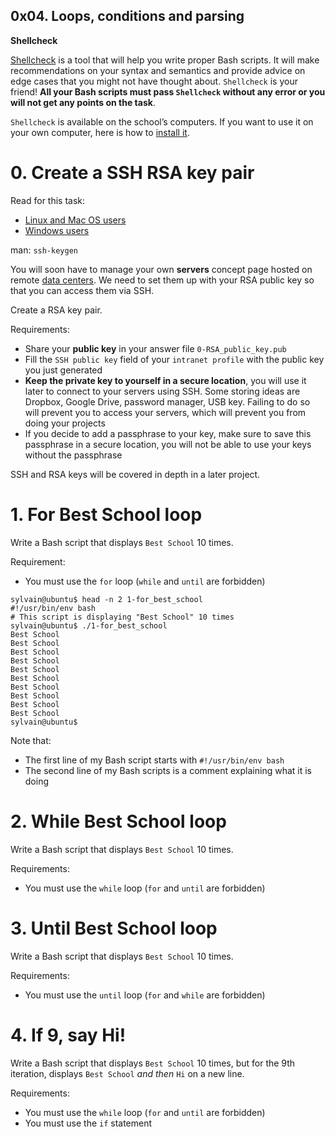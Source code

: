 ## 0x04. Loops, conditions and parsing


**Shellcheck**

[Shellcheck](https://alx-intranet.hbtn.io/rltoken/joK6l_yEZ9N7T0GQ1RDjLA) is a tool that will help you write proper Bash scripts. It will make recommendations on your syntax and semantics and provide advice on edge cases that you might not have thought about. `Shellcheck` is your friend! **All your Bash scripts must pass `Shellcheck` without any error or you will not get any points on the task**.

`Shellcheck` is available on the school’s computers. If you want to use it on your own computer, here is how to [install it](https://alx-intranet.hbtn.io/rltoken/jbz0_-i3TV3WpKgxhyrtpA).



#  0. Create a SSH RSA key pair

Read for this task:

   *  [Linux and Mac OS users](https://alx-intranet.hbtn.io/rltoken/Cy1plV2eR3VphjPqliXB8A)
   *  [Windows users](https://alx-intranet.hbtn.io/rltoken/PXriGT0IKaSXC7L5l0CVag)

man: `ssh-keygen`

You will soon have to manage your own **servers** concept page hosted on remote [data centers](https://alx-intranet.hbtn.io/rltoken/nDPzEm5SYxcdGxP_OpVYXQ). We need to set them up with your RSA public key so that you can access them via SSH.

Create a RSA key pair.

Requirements:

*  Share your **public key** in your answer file `0-RSA_public_key.pub`
*  Fill the `SSH public key` field of your `intranet profile` with the public key you just generated
*  **Keep the private key to yourself in a secure location**, you will use it later to connect to your servers using SSH. Some storing ideas are Dropbox, Google Drive, password manager, USB key. Failing to do so will prevent you to access your servers, which will prevent you from doing your projects
*  If you decide to add a passphrase to your key, make sure to save this passphrase in a secure location, you will not be able to use your keys without the passphrase

SSH and RSA keys will be covered in depth in a later project.



#  1. For Best School loop

Write a Bash script that displays `Best School` 10 times.

Requirement:

*  You must use the `for` loop (`while` and `until` are forbidden)

```
sylvain@ubuntu$ head -n 2 1-for_best_school
#!/usr/bin/env bash
# This script is displaying "Best School" 10 times
sylvain@ubuntu$ ./1-for_best_school
Best School
Best School
Best School
Best School
Best School
Best School
Best School
Best School
Best School
Best School
sylvain@ubuntu$
```

Note that:

*  The first line of my Bash script starts with `#!/usr/bin/env bash`
*  The second line of my Bash scripts is a comment explaining what it is doing



#  2. While Best School loop

Write a Bash script that displays `Best School` 10 times.

Requirements:

*  You must use the `while` loop (`for` and `until` are forbidden)



#  3. Until Best School loop

Write a Bash script that displays `Best School` 10 times.

Requirements:

*  You must use the `until` loop (`for` and `while` are forbidden)



#  4. If 9, say Hi!

Write a Bash script that displays `Best School` 10 times, but for the 9th iteration, displays `Best School` *and then* `Hi` on a new line.

Requirements:

*  You must use the `while` loop (`for` and `until` are forbidden)
*  You must use the `if` statement


